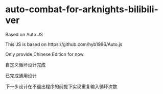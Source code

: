 # auto-combat-for-arknights-bilibili-ver
Based on Auto.JS
<p>This JS is based on https://github.com/hyb1996/Auto.js</p>
<p>Only provide Chinese Edition for now.</p>
<p>自定义循环设计完成</p>
<p>已完成通用设计</p>
<p>下一步设计在不退出程序的前提下实现重复输入循环次数</p>
